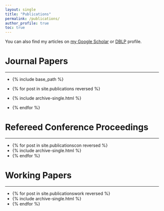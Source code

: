 ```yaml
---
layout: single
title: "Publications"
permalink: /publications/
author_profile: true
toc: true
---
```


You can also find my articles on <a href="https://scholar.google.com/citations?user=f9KXxU0AAAAJ" target="_blank">my Google Scholar</a> or <a href="https://dblp.org/pid/129/8960.html" target="_blank">DBLP</a> profile.
 
# Journal Papers
------
* {% include base_path %}

* {% for post in site.publications reversed %}
*   {% include archive-single.html %}
* {% endfor %}


# Refereed Conference Proceedings
------
* {% for post in site.publicationscon reversed %}
*   {% include archive-single.html %}
* {% endfor %}

# Working Papers
------
* {% for post in site.publicationswork reversed %}
*   {% include archive-single.html %}
* {% endfor %}
